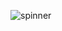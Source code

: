 ![spinner](https://github.com/gamarmustafa/Bottle_Spinner/assets/73064753/0d6b88ef-b6c5-41af-8bd1-07cbfb2d4e88)
